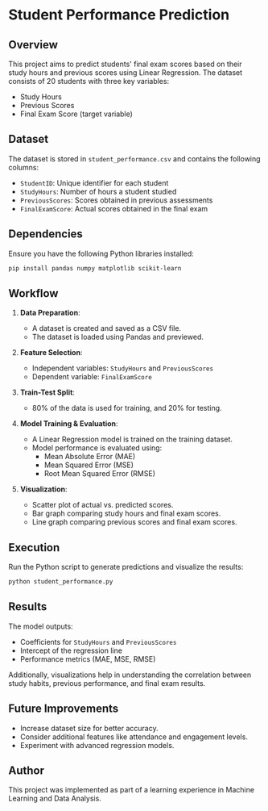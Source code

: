 # Student Performance Prediction

## Overview
This project aims to predict students' final exam scores based on their study hours and previous scores using Linear Regression. The dataset consists of 20 students with three key variables:
- Study Hours
- Previous Scores
- Final Exam Score (target variable)

## Dataset
The dataset is stored in `student_performance.csv` and contains the following columns:
- `StudentID`: Unique identifier for each student
- `StudyHours`: Number of hours a student studied
- `PreviousScores`: Scores obtained in previous assessments
- `FinalExamScore`: Actual scores obtained in the final exam

## Dependencies
Ensure you have the following Python libraries installed:
```sh
pip install pandas numpy matplotlib scikit-learn
```

## Workflow
1. **Data Preparation**:
   - A dataset is created and saved as a CSV file.
   - The dataset is loaded using Pandas and previewed.

2. **Feature Selection**:
   - Independent variables: `StudyHours` and `PreviousScores`
   - Dependent variable: `FinalExamScore`

3. **Train-Test Split**:
   - 80% of the data is used for training, and 20% for testing.

4. **Model Training & Evaluation**:
   - A Linear Regression model is trained on the training dataset.
   - Model performance is evaluated using:
     - Mean Absolute Error (MAE)
     - Mean Squared Error (MSE)
     - Root Mean Squared Error (RMSE)

5. **Visualization**:
   - Scatter plot of actual vs. predicted scores.
   - Bar graph comparing study hours and final exam scores.
   - Line graph comparing previous scores and final exam scores.

## Execution
Run the Python script to generate predictions and visualize the results:
```sh
python student_performance.py
```

## Results
The model outputs:
- Coefficients for `StudyHours` and `PreviousScores`
- Intercept of the regression line
- Performance metrics (MAE, MSE, RMSE)

Additionally, visualizations help in understanding the correlation between study habits, previous performance, and final exam results.

## Future Improvements
- Increase dataset size for better accuracy.
- Consider additional features like attendance and engagement levels.
- Experiment with advanced regression models.

## Author
This project was implemented as part of a learning experience in Machine Learning and Data Analysis.

